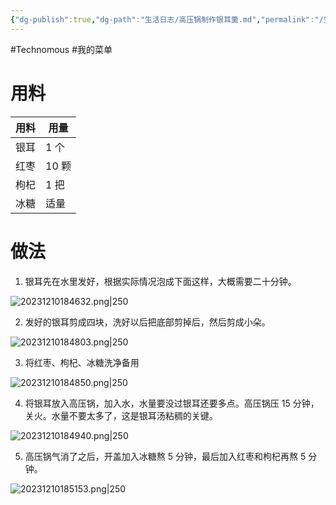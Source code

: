 ```yaml
---
{"dg-publish":true,"dg-path":"生活日志/高压锅制作银耳羹.md","permalink":"/生活日志/高压锅制作银耳羹/","created":"2023-12-10T18:43:09.853+08:00","updated":"2023-12-10T18:52:13.100+08:00"}
---
```


#Technomous #我的菜单

# 用料

| 用料 | 用量  |
| ---- | ----- |
| 银耳 | 1 个  |
| 红枣 | 10 颗 |
| 枸杞 | 1 把  |
| 冰糖 | 适量      |

# 做法

1. 银耳先在水里发好，根据实际情况泡成下面这样，大概需要二十分钟。

![20231210184632.png|250](/img/user/0.Asset/resource/20231210184632.png)

2. 发好的银耳剪成四块，洗好以后把底部剪掉后，然后剪成小朵。

![20231210184803.png|250](/img/user/0.Asset/resource/20231210184803.png)

3. 将红枣、枸杞、冰糖洗净备用

![20231210184850.png|250](/img/user/0.Asset/resource/20231210184850.png)

4. 将银耳放入高压锅，加入水，水量要没过银耳还要多点。高压锅压 15 分钟，关火。水量不要太多了，这是银耳汤粘稠的关键。

![20231210184940.png|250](/img/user/0.Asset/resource/20231210184940.png)

5. 高压锅气消了之后，开盖加入冰糖熬 5 分钟，最后加入红枣和枸杞再熬 5 分钟。

![20231210185153.png|250](/img/user/0.Asset/resource/20231210185153.png)